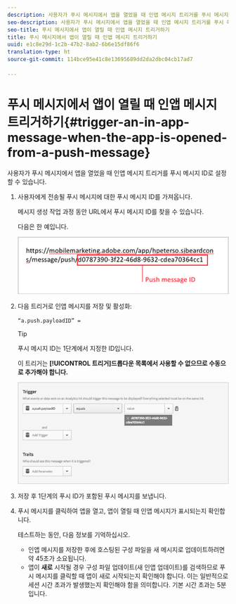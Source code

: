 ```yaml
---
description: 사용자가 푸시 메시지에서 앱을 열었을 때 인앱 메시지 트리거를 푸시 메시지 ID로 설정할 수 있습니다.
seo-description: 사용자가 푸시 메시지에서 앱을 열었을 때 인앱 메시지 트리거를 푸시 메시지 ID로 설정할 수 있습니다.
seo-title: 푸시 메시지에서 앱이 열릴 때 인앱 메시지 트리거하기
title: 푸시 메시지에서 앱이 열릴 때 인앱 메시지 트리거하기
uuid: e1c8e29d-1c2b-47b2-8ab2-6b6e15df86f6
translation-type: ht
source-git-commit: 114bce95e41c8e13695689dd2da2dbc04cb17ad7

---
```



# 푸시 메시지에서 앱이 열릴 때 인앱 메시지 트리거하기{#trigger-an-in-app-message-when-the-app-is-opened-from-a-push-message}

사용자가 푸시 메시지에서 앱을 열었을 때 인앱 메시지 트리거를 푸시 메시지 ID로 설정할 수 있습니다.

1. 사용자에게 전송될 푸시 메시지에 대한 푸시 메시지 ID를 가져옵니다.

   메시지 생성 작업 과정 동안 URL에서 푸시 메시지 ID를 찾을 수 있습니다.

   다음은 한 예입니다.

   ![](assets/brandon_task1.png)

1. 다음 트리거로 인앱 메시지를 저장 및 활성화:

   `“a.push.payloadID” =`

   >[!TIP]
   >
   >푸시 메시지 ID는 1단계에서 지정한 ID입니다.

   이 트리거는 **[!UICONTROL 트리거]드롭다운 목록에서 사용할 수 없으므로 수동으로 추가해야 합니다.**

   ![](assets/brandon_task2.png)

1. 저장 후 1단계의 푸시 ID가 포함된 푸시 메시지를 보냅니다.
1. 푸시 메시지를 클릭하여 앱을 열고, 앱이 열릴 때 인앱 메시지가 표시되는지 확인합니다.

   테스트하는 동안, 다음 정보를 기억하십시오.

   * 인앱 메시지를 저장한 후에 호스팅된 구성 파일을 새 메시지로 업데이트하려면 약 45초가 소요됩니다.
   * 앱이 **새로** 시작될 경우 구성 파일 업데이트(새 인앱 업데이트)를 검색하므로 푸시 메시지를 클릭할 때 앱이 새로 시작되는지 확인해야 합니다.
   이는 일반적으로 세션 시간 초과가 발생했는지 확인해야 함을 의미합니다. 기본 시간 초과는 5분입니다.

